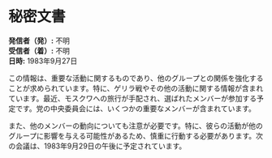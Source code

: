 # 秘密文書

**発信者（発）:** 不明  
**受信者（着）:** 不明  
**日時:** 1983年9月27日

この情報は、重要な活動に関するものであり、他のグループとの関係を強化することが求められています。特に、ゲリラ戦やその他の活動に関する情報が含まれています。最近、モスクワへの旅行が手配され、選ばれたメンバーが参加する予定です。党の中央委員会には、いくつかの重要なメンバーが含まれています。

また、他のメンバーの動向についても注意が必要です。特に、彼らの活動が他のグループに影響を与える可能性があるため、慎重に行動する必要があります。次の会議は、1983年9月29日の午後に予定されています。